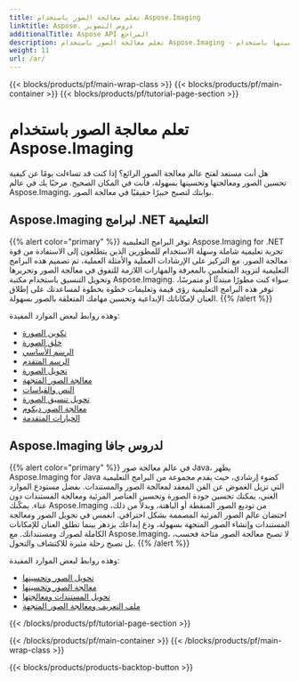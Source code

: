 ```yaml
---
title: تعلم معالجة الصور باستخدام Aspose.Imaging
linktitle: Aspose. دروس التصوير
additionalTitle: Aspose API المراجع
description: تعلم معالجة الصور باستخدام Aspose.Imaging - أتقن فن معالجة الصور وتحسينها باستخدام Aspose.Imaging. انغمس في عالم معالجة الصور المتقدمة اليوم.
weight: 11
url: /ar/
---
```


{{< blocks/products/pf/main-wrap-class >}}
{{< blocks/products/pf/main-container >}}
{{< blocks/products/pf/tutorial-page-section >}}

# تعلم معالجة الصور باستخدام Aspose.Imaging


هل أنت مستعد لفتح عالم معالجة الصور الرائع؟ إذا كنت قد تساءلت يومًا عن كيفية تحسين الصور ومعالجتها وتحسينها بسهولة، فأنت في المكان الصحيح. مرحبًا بك في عالم Aspose.Imaging، بوابتك لتصبح خبيرًا حقيقيًا في معالجة الصور.

## Aspose.Imaging لبرامج .NET التعليمية
{{% alert color="primary" %}}
توفر البرامج التعليمية Aspose.Imaging for .NET تجربة تعليمية شاملة وسهلة الاستخدام للمطورين الذين يتطلعون إلى الاستفادة من قوة معالجة الصور. مع التركيز على الإرشادات العملية والأمثلة العملية، تم تصميم هذه البرامج التعليمية لتزويد المتعلمين بالمعرفة والمهارات اللازمة للتفوق في معالجة الصور وتحريرها وتحويل التنسيق باستخدام مكتبة Aspose.Imaging. سواء كنت مطورًا مبتدئًا أو متمرسًا، توفر هذه البرامج التعليمية رؤى قيمة وتعليمات خطوة بخطوة لمساعدتك على إطلاق العنان لإمكاناتك الإبداعية وتحسين مهامك المتعلقة بالصور بسهولة.
{{% /alert %}}

وهذه روابط لبعض الموارد المفيدة:
 
- [تكوين الصورة](./net/image-composition/)
- [خلق الصورة](./net/image-creation/)
- [الرسم الأساسي](./net/basic-drawing/)
- [الرسم المتقدم](./net/advanced-drawing/)
- [تحويل الصورة](./net/image-transformation/)
- [معالجة الصور المتجهة](./net/vector-image-processing/)
- [النص والقياسات](./net/text-and-measurements/)
- [تحويل تنسيق الصورة](./net/image-format-conversion/)
- [معالجة الصور ديكوم](./net/dicom-image-processing/)
- [الخيارات المتقدمة](./net/advanced-features/)


## Aspose.Imaging لدروس جافا
{{% alert color="primary" %}}
في عالم معالجة صور Java، يظهر Aspose.Imaging for Java كضوء إرشادي، حيث يقدم مجموعة من البرامج التعليمية التي تزيل الغموض عن الفن المعقد لمعالجة الصور والمستندات. بفضل مستودع الموارد الغني، يمكنك تحسين جودة الصورة وتحسين العناصر المرئية ومعالجة المستندات دون عناء. يمكّنك Aspose.Imaging من توديع الصور المنقطة أو الباهتة، وبدلاً من ذلك، احتضان عالم الصور المرئية المصممة بشكل احترافي. انغمس في تحويل الصور ومعالجة المستندات وإنشاء الصور المتجهة بسهولة، ودع إبداعك يزدهر بينما تطلق العنان للإمكانات الكاملة لصورك ومستنداتك. مع Aspose.Imaging، لا تصبح معالجة الصور متاحة فحسب، بل تصبح رحلة مثيرة للاكتشاف والتحول.
{{% /alert %}}

وهذه روابط لبعض الموارد المفيدة:
 
- [تحويل الصور وتحسينها](./java/image-conversion-and-optimization/)
- [معالجة الصور وتحسينها](./java/image-processing-and-enhancement/)
- [تحويل المستندات ومعالجتها](./java/document-conversion-and-processing/)
- [ملف التعريف ومعالجة الصور المتجهة](./java/metafile-and-vector-image-handling/)


{{< /blocks/products/pf/tutorial-page-section >}}

{{< /blocks/products/pf/main-container >}}
{{< /blocks/products/pf/main-wrap-class >}}

{{< blocks/products/products-backtop-button >}}
